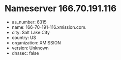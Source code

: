 # Nameserver 166.70.191.116

* as_number: 6315
* name: 166-70-191-116.xmission.com.
* city: Salt Lake City
* country: US
* organization: XMISSION
* version: Unknown
* dnssec: false
